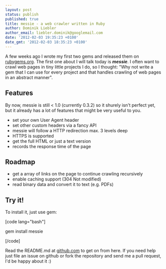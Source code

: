 ```yaml
---
layout: post
status: publish
published: true
title: messie - a web crawler written in Ruby
author: Dominik Liebler
author_email: liebler.dominik@googlemail.com
date: '2012-02-03 19:35:23 +0100'
date_gmt: '2012-02-03 18:35:23 +0100'
---
```

<p>A few weeks ago I wrote my first two gems and released them on <a href="https://rubygems.org/profiles/7069" target="_blank">rubygems.org</a>. The first one about I will talk today is <strong><em>messie</em></strong>. I often want to crawl web pages in tiny little projects I do, so I thought: "Why not write a gem that I can use for every project and that handles crawling of web pages in an abstract manner".</p>
<h2>Features</h2>
<p>By now, messie is still &lt; 1.0 (currently 0.3.2) so it shurely isn't perfect yet, but it already has a lot of features that might be very useful to you.</p>
<ul>
<li>set your own User Agent header</li>
<li>set other custom headers via a fancy API</li>
<li>messie will follow a HTTP redirection max. 3 levels deep</li>
<li>HTTPS is supported</li>
<li>get the full HTML or just a text version</li>
<li>records the response time of the page</li>
</ul>
<h2>Roadmap</h2>
<ul>
<li>get a array of links on the page to continue crawling recursively</li>
<li>enable caching support (304 Not modified)</li>
<li>read binary data and convert it to text (e.g. PDFs)</li>
</ul>
<h2>Try it!</h2>
<p>To install it, just use gem:</p>
<p>[code lang="bash"]</p>
<p>gem install messie</p>
<p>[/code]</p>
<p>Read the README.md at <a href="https://github.com/domnikl/messie" target="_blank">github.com</a> to get on from here. If you need help just file an issue on github or fork the repository and send me a pull request, I'd be happy about it :)</p>
